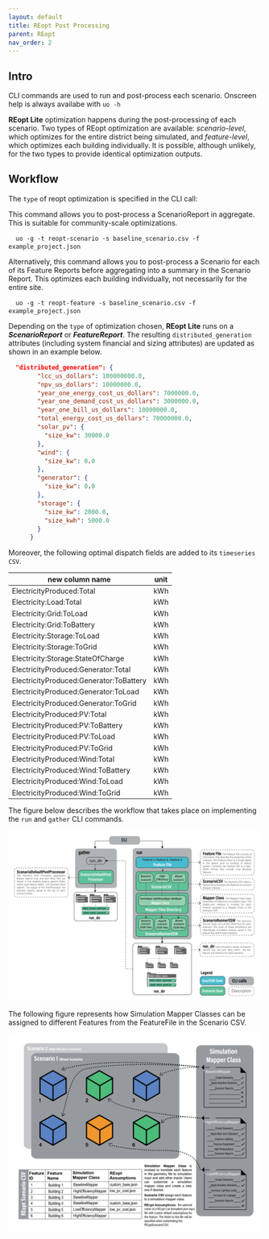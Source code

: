 ```yaml
---
layout: default
title: REopt Post Processing
parent: REopt
nav_order: 2
---
```

## Intro

CLI commands are used to run and post-process each scenario. Onscreen help is always availabe with `uo -h`

**REopt Lite** optimization happens during the post-processing of each scenario. Two types of REopt optimization are available: _scenario-level_, which optimizes for the entire district being simulated, and _feature-level_, which optimizes each building individually. It is possible, although unlikely, for the two types to provide identical optimization outputs.

## Workflow

The `type` of reopt optimization is specified in the CLI call:

This command allows you to post-process a ScenarioReport in aggregate. This is suitable for community-scale optimizations.

```terminal
  uo -g -t reopt-scenario -s baseline_scenario.csv -f example_project.json  
```

Alternatively, this command allows you to post-process a Scenario for each of its Feature Reports before aggregating into a summary in the Scenario Report. This optimizes each building individually, not necessarily for the entire site. 

```terminal
  uo -g -t reopt-feature -s baseline_scenario.csv -f example_project.json  
```

Depending on the `type` of optimization chosen, **REopt Lite** runs on a _**ScenarioReport**_ or _**FeatureReport**_. The resulting `distributed_generation` attributes (including system financial and sizing attributes) are updated as shown in an example below. 

```json
  "distributed_generation": {
        "lcc_us_dollars": 100000000.0,
        "npv_us_dollars": 10000000.0,
        "year_one_energy_cost_us_dollars": 7000000.0,
        "year_one_demand_cost_us_dollars": 3000000.0,
        "year_one_bill_us_dollars": 10000000.0,
        "total_energy_cost_us_dollars": 70000000.0,
        "solar_pv": {
          "size_kw": 30000.0
        },
        "wind": {
          "size_kw": 0.0
        },
        "generator": {
          "size_kw": 0.0
        },
        "storage": {
          "size_kw": 2000.0,
          "size_kwh": 5000.0
        }
      }
```

Moreover, the following optimal dispatch fields are added to its `timeseries CSV`.

|            new column name               |  unit   |
| -----------------------------------------| ------- |
| ElectricityProduced:Total                | kWh     |
| Electricity:Load:Total                   | kWh     |
| Electricity:Grid:ToLoad                  | kWh     |
| Electricity:Grid:ToBattery               | kWh     |
| Electricity:Storage:ToLoad               | kWh     |
| Electricity:Storage:ToGrid               | kWh     |
| Electricity:Storage:StateOfCharge        | kWh     |
| ElectricityProduced:Generator:Total      | kWh     |
| ElectricityProduced:Generator:ToBattery  | kWh     |
| ElectricityProduced:Generator:ToLoad     | kWh     |
| ElectricityProduced:Generator:ToGrid     | kWh     |
| ElectricityProduced:PV:Total             | kWh     |
| ElectricityProduced:PV:ToBattery         | kWh     |
| ElectricityProduced:PV:ToLoad            | kWh     |
| ElectricityProduced:PV:ToGrid            | kWh     |
| ElectricityProduced:Wind:Total           | kWh     |
| ElectricityProduced:Wind:ToBattery       | kWh     |
| ElectricityProduced:Wind:ToLoad          | kWh     |
| ElectricityProduced:Wind:ToGrid          | kWh     |

The figure below describes the workflow that takes place on implementing the `run` and `gather` CLI commands.

![workflow_diagram](../doc_files/cli_workflow_diagram.jpg)

The following figure represents how Simulation Mapper Classes can be assigned to different
Features from the FeatureFile in the Scenario CSV.

![scenario_mapper](../doc_files/reopt-scenario-mapper.png)
